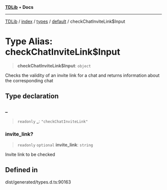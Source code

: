 [**TDLib**](../../../../../../README.md) • **Docs**

***

[TDLib](../../../../../../modules.md) / [index](../../../../../README.md) / [types](../../../README.md) / [default](../README.md) / checkChatInviteLink$Input

# Type Alias: checkChatInviteLink$Input

> **checkChatInviteLink$Input**: `object`

Checks the validity of an invite link for a chat and returns information about the corresponding chat

## Type declaration

### \_

> `readonly` **\_**: `"checkChatInviteLink"`

### invite\_link?

> `readonly` `optional` **invite\_link**: `string`

Invite link to be checked

## Defined in

dist/generated/types.d.ts:90163
